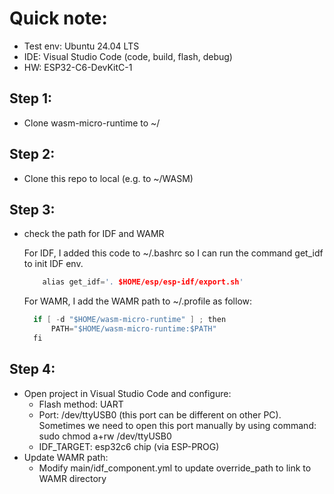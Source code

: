 # Quick note:
- Test env: Ubuntu 24.04 LTS
- IDE: Visual Studio Code (code, build, flash, debug)
- HW: ESP32-C6-DevKitC-1

## Step 1:
- Clone wasm-micro-runtime to ~/

## Step 2:
- Clone this repo to local (e.g. to ~/WASM)

## Step 3:
- check the path for IDF and WAMR

  For IDF, I added this code to ~/.bashrc so I can run the command get_idf to init IDF env.
  ```c
      alias get_idf='. $HOME/esp/esp-idf/export.sh'
  ```
  For WAMR, I add the WAMR path to ~/.profile as follow:
  ```c
    if [ -d "$HOME/wasm-micro-runtime" ] ; then
        PATH="$HOME/wasm-micro-runtime:$PATH"
    fi
  ```

## Step 4:
- Open project in Visual Studio Code and configure:
    + Flash method: UART
    + Port: /dev/ttyUSB0 (this port can be different on other PC). Sometimes we need to open this port manually by using command: sudo chmod a+rw /dev/ttyUSB0
    + IDF_TARGET: esp32c6 chip (via ESP-PROG)
- Update WAMR path:
    + Modify main/idf_component.yml to update override_path to link to WAMR directory
